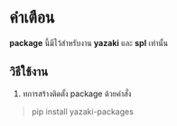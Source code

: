 # คำเตือน
**package** นี้มีไว้สำหรับงาน **yazaki** และ **spl** เท่านั้น

## วิธีใช้งาน
1. ทการสร้างติดตั้ง package ด้วยคำสั่ง 
>pip install  yazaki-packages